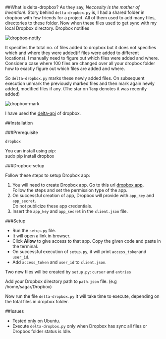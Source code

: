 ##What is delta-dropbox?
As they say, *Neccesity is the mother of Invention!*. Story behind `delta-dropbox.py` is, I had a shared folder in dropbox with few friends for a project. All of them  used to add many files, directories to these folder. Now when these files used to get sync with my local Dropbox directory. Dropbox notifies

![dropbox-notify](https://raw.github.com/sagarrakshe/delta-dropbox/master/_assets/dropbox-notify.png)

It specifies the total no. of files added to dropbox but it does not specifies which and where they were added(if files were added to different locations). I manually need to figure out which files were added and where. Consider a case where 100 files are changed over all your dropbox folder how to exactly figure out which files are added and where.<br>

So `delta-dropbox.py` marks these newly added files. On subsequent execution unmark the previously marked files and then mark again 
newly added, modified files if any. (The star on `Temp` denotes it was recently added)

![dropbox-mark](https://raw.github.com/sagarrakshe/delta-dropbox/master/_assets/dropbox-mark.png)

I have used the [delta-api](https://www.dropbox.com/static/developers/dropbox-python-sdk-1.6-docs/#dropbox.client.DropboxClient.delta) of dropbox.

##Installation

###Prerequisite

    dropbox
You can install using pip:<br>
    sudo pip install dropbox

###Dropbox-setup

Follow these steps to setup Dropbox app:

1. You will need to create Dropbox app. Go to this url [dropbox app](https://www.dropbox.com/developers/apps).<br>
    Follow the steps and set the permission type of the app.
2. On successful creation of app, Dropbox will provide with `app_key` and `app_secret`.<br> 
    Do not publicize these app credentials.
3. Insert the `app_key` and `app_secret` in the `client.json` file.

###Setup

* Run the `setup.py` file. <br>
* It will open a link in browser. 
* Click **Allow** to give access to that app. Copy the given code and paste in the terminal.
* On successful execution of `setup.py`, it will print `access_token`and `user_id`.
* Add `access_token` and `user_id` to `client.json`.

Two new files will be created by `setup.py`: `cursor` and `entries`

Add your Dropbox directory path to `path.json` file.
(e.g /home/sagar/Dropbox)

Now run the file `delta-dropbox.py`
It will take time to execute, depending on the total files in dropbox folder.

##Issues
* Tested only on Ubuntu.
* Execute `delta-dropbox.py` only when Dropbox has sync all files or Dropbox folder status is Idle.

